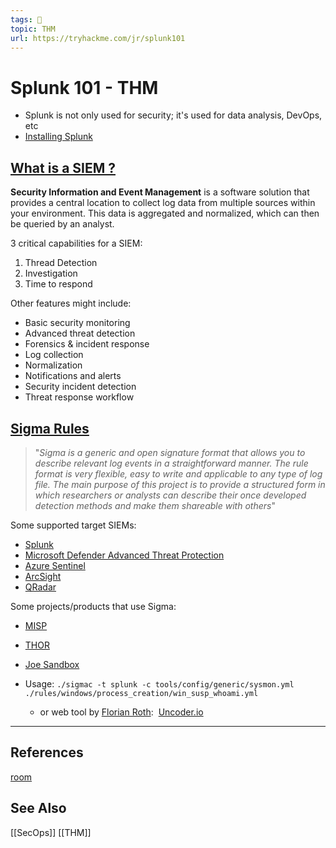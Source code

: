 ```yaml
---
tags: 🥷
topic: THM
url: https://tryhackme.com/jr/splunk101
---
```


# Splunk 101 - THM

- Splunk is not only used for security; it's used for data analysis, DevOps, etc
- [Installing Splunk](https://docs.splunk.com/Documentation/Splunk/8.1.2/SearchTutorial/InstallSplunk)

## [What is a SIEM ?](https://www.varonis.com/blog/what-is-siem/)
**Security Information and Event Management** is a software solution that provides a central location to collect log data from multiple sources within your environment. This data is aggregated and normalized, which can then be queried by an analyst.

3 critical capabilities for a SIEM:
1. Thread Detection
2. Investigation
3. Time to respond

Other features might include:
- Basic security monitoring
- Advanced threat detection
- Forensics & incident response
- Log collection
- Normalization
- Notifications and alerts
- Security incident detection
- Threat response workflow

## [Sigma Rules](https://github.com/SigmaHQ/sigma)
> "_Sigma is a generic and open signature format that allows you to describe relevant log events in a straightforward manner. The rule format is very flexible, easy to write and applicable to any type of log file. The main purpose of this project is to provide a structured form in which researchers or analysts can describe their once developed detection methods and make them shareable with others_"

Some supported target SIEMs:

- [Splunk](https://www.splunk.com/)
- [Microsoft Defender Advanced Threat Protection](https://www.microsoft.com/en-us/microsoft-365/windows/microsoft-defender-atp)
- [Azure Sentinel](https://azure.microsoft.com/en-us/services/azure-sentinel/)
- [ArcSight](https://software.microfocus.com/en-us/products/siem-security-information-event-management/overview)
- [QRadar](https://www.ibm.com/products/qradar-siem)

Some projects/products that use Sigma:
- [MISP](https://www.misp-project.org/index.html)
- [THOR](https://www.nextron-systems.com/thor/)
- [Joe Sandbox](https://www.joesecurity.org/)

- Usage: `./sigmac -t splunk -c tools/config/generic/sysmon.yml ./rules/windows/process_creation/win_susp_whoami.yml`
	- or web tool by [Florian Roth](https://socprime.com/leadership/florian-roth/):  [Uncoder.io](https://uncoder.io/)

---

## References
[room](https://tryhackme.com/room/splunk101)

## See Also
[[SecOps]]
[[THM]]
